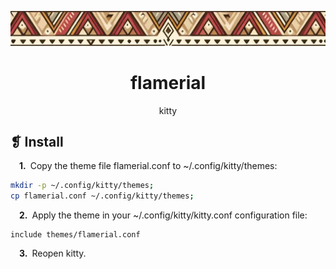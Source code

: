 <p align="center">
	<img src="../../banner.webp" alt="" />
</p>
<h1 align="center">flamerial</h1>
<p align="center">kitty</p>

## ❡ Install

&emsp;**1.**&ensp;Copy the theme file flamerial.conf to ~/.config/kitty/themes:

```sh
mkdir -p ~/.config/kitty/themes;
cp flamerial.conf ~/.config/kitty/themes;
```

&emsp;**2.**&ensp;Apply the theme in your ~/.config/kitty/kitty.conf configuration file:

```
include themes/flamerial.conf
```

&emsp;**3.**&ensp;Reopen kitty.
